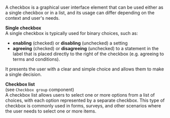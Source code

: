 A checkbox is a graphical user interface element that can be used either as a single checkbox or in a list, and its usage can differ depending on the context and user's needs. 

**Single checkbox**<br>
A single checkbox is typically used for binary choices, such as:
 - **enabling** (checked) or **disabling** (unchecked) a setting
 - **agreeing** (checked) or **disagreeing** (unchecked) to a statement in the label that is placed directly to the right of the checkbox (e.g. agreeing to terms and conditions).

It presents the user with a clear and simple choice and allows them to make a single decision.

**Checkbox list**<br>
(see `Checkbox group` component)<br>
A checkbox list allows users to select one or more options from a list of choices, with each option represented by a separate checkbox. This type of checkbox is commonly used in forms, surveys, and other scenarios where the user needs to select one or more items.
